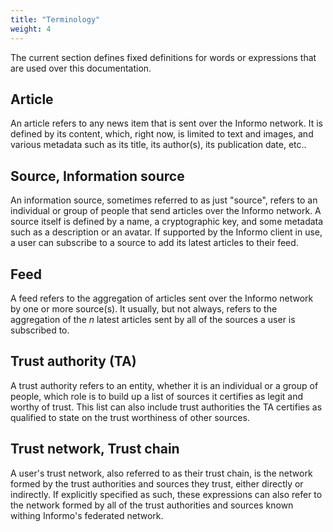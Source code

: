 ```yaml
---
title: "Terminology"
weight: 4
---
```


The current section defines fixed definitions for words or expressions that are used over this documentation.

## Article

An article refers to any news item that is sent over the Informo network. It is defined by its content, which, right now, is limited to text and images, and various metadata such as its title, its author(s), its publication date, etc..

## Source, Information source

An information source, sometimes referred to as just "source", refers to an individual or group of people that send articles over the Informo network. A source itself is defined by a name, a cryptographic key, and some metadata such as a description or an avatar. If supported by the Informo client in use, a user can subscribe to a source to add its latest articles to their feed.

## Feed

A feed refers to the aggregation of articles sent over the Informo network by one or more source(s). It usually, but not always, refers to the aggregation of the *n* latest articles sent by all of the sources a user is subscribed to.

## Trust authority (TA)

A trust authority refers to an entity, whether it is an individual or a group of people, which role is to build up a list of sources it certifies as legit and worthy of trust. This list can also include trust authorities the TA certifies as qualified to state on the trust worthiness of other sources.

## Trust network, Trust chain

A user's trust network, also referred to as their trust chain, is the network formed by the trust authorities and sources they trust, either directly or indirectly. If explicitly specified as such, these expressions can also refer to the network formed by all of the trust authorities and sources known withing Informo's federated network.
